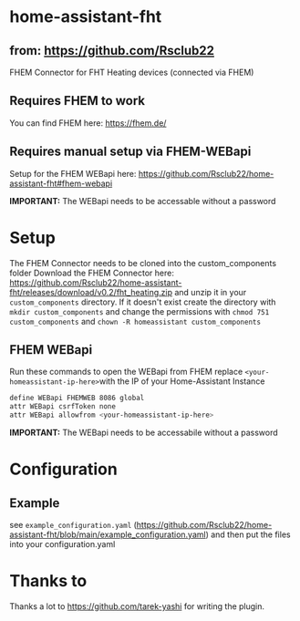 # home-assistant-fht
## from: https://github.com/Rsclub22
FHEM Connector for FHT Heating devices (connected via FHEM)

## Requires FHEM to work
You can find FHEM here: https://fhem.de/
## Requires manual setup via FHEM-WEBapi
Setup for the FHEM WEBapi here: https://github.com/Rsclub22/home-assistant-fht#fhem-webapi

**IMPORTANT:** The WEBapi needs to be accessable without a password
# Setup
The FHEM Connector needs to be cloned into the custom_components folder
Download the FHEM Connector here: https://github.com/Rsclub22/home-assistant-fht/releases/download/v0.2/fht_heating.zip
and unzip it in your `custom_components` directory. If it doesn't exist create the directory with `mkdir custom_components` and change the permissions with `chmod 751 custom_components` and `chown -R homeassistant custom_components`

## FHEM WEBapi
Run these commands to open the WEBapi from FHEM
replace `<your-homeassistant-ip-here>`with the IP of your Home-Assistant Instance
```bash
define WEBapi FHEMWEB 8086 global
attr WEBapi csrfToken none
attr WEBapi allowfrom <your-homeassistant-ip-here>

```
**IMPORTANT:** The WEBapi needs to be accessabile without a password

# Configuration
## Example
see `example_configuration.yaml` (https://github.com/Rsclub22/home-assistant-fht/blob/main/example_configuration.yaml)
and then put the files into your configuration.yaml

# Thanks to
Thanks a lot to https://github.com/tarek-yashi for writing the plugin.
